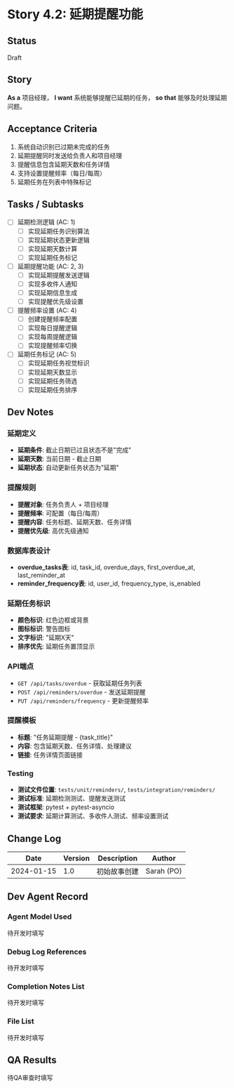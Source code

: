 # Story 4.2: 延期提醒功能

## Status
Draft

## Story
**As a** 项目经理，
**I want** 系统能够提醒已延期的任务，
**so that** 能够及时处理延期问题。

## Acceptance Criteria

1. 系统自动识别已过期未完成的任务
2. 延期提醒同时发送给负责人和项目经理
3. 提醒信息包含延期天数和任务详情
4. 支持设置提醒频率（每日/每周）
5. 延期任务在列表中特殊标记

## Tasks / Subtasks

- [ ] 延期检测逻辑 (AC: 1)
  - [ ] 实现延期任务识别算法
  - [ ] 实现延期状态更新逻辑
  - [ ] 实现延期天数计算
  - [ ] 实现延期任务标记
- [ ] 延期提醒功能 (AC: 2, 3)
  - [ ] 实现延期提醒发送逻辑
  - [ ] 实现多收件人通知
  - [ ] 实现延期信息生成
  - [ ] 实现提醒优先级设置
- [ ] 提醒频率设置 (AC: 4)
  - [ ] 创建提醒频率配置
  - [ ] 实现每日提醒逻辑
  - [ ] 实现每周提醒逻辑
  - [ ] 实现提醒频率切换
- [ ] 延期任务标记 (AC: 5)
  - [ ] 实现延期任务视觉标识
  - [ ] 实现延期天数显示
  - [ ] 实现延期任务筛选
  - [ ] 实现延期任务排序

## Dev Notes

### 延期定义
- **延期条件**: 截止日期已过且状态不是"完成"
- **延期天数**: 当前日期 - 截止日期
- **延期状态**: 自动更新任务状态为"延期"

### 提醒规则
- **提醒对象**: 任务负责人 + 项目经理
- **提醒频率**: 可配置（每日/每周）
- **提醒内容**: 任务标题、延期天数、任务详情
- **提醒优先级**: 高优先级通知

### 数据库表设计
- **overdue_tasks表**: id, task_id, overdue_days, first_overdue_at, last_reminder_at
- **reminder_frequency表**: id, user_id, frequency_type, is_enabled

### 延期任务标识
- **颜色标识**: 红色边框或背景
- **图标标识**: 警告图标
- **文字标识**: "延期X天"
- **排序优先**: 延期任务置顶显示

### API端点
- `GET /api/tasks/overdue` - 获取延期任务列表
- `POST /api/reminders/overdue` - 发送延期提醒
- `PUT /api/reminders/frequency` - 更新提醒频率

### 提醒模板
- **标题**: "任务延期提醒 - {task_title}"
- **内容**: 包含延期天数、任务详情、处理建议
- **链接**: 任务详情页面链接

### Testing
- **测试文件位置**: `tests/unit/reminders/`, `tests/integration/reminders/`
- **测试标准**: 延期检测测试、提醒发送测试
- **测试框架**: pytest + pytest-asyncio
- **测试要求**: 延期计算测试、多收件人测试、频率设置测试

## Change Log

| Date | Version | Description | Author |
|------|---------|-------------|--------|
| 2024-01-15 | 1.0 | 初始故事创建 | Sarah (PO) |

## Dev Agent Record

### Agent Model Used
待开发时填写

### Debug Log References
待开发时填写

### Completion Notes List
待开发时填写

### File List
待开发时填写

## QA Results
待QA审查时填写
